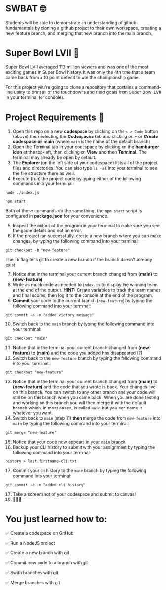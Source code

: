 # SWBAT 🤓

Students will be able to demonstrate an understanding of github fundamentals by cloning a github project to their own workspace, creating a new feature branch, and merging that new branch into the main branch.

# Super Bowl LVII 🏈

Super Bowl LVII averaged 113 million viewers and was one of the most exciting games in Super Bowl history. It was only the 4th time that a team came back from a 10 point defecit to win the championship game.

For this project you're going to clone a repository that contains a command-line utility to print all of the touchdowns and field goals from Super Bowl LVII in your terminal (or console).

# Project Requirements 👷
1. Open this repo on a new **codespace** by clicking on the `< > Code` button (above) then selecting the **Codespaces** tab and clicking on `+` or **Create codespace on main** (where `main` is the name of the default branch)
2. Open the Terminal tab in your codespace by clicking on the **hamburger icon** at the top-left, then clicking on **View** and then **Terminal**. The terminal may already be open by default.
3. The **Explorer** (on the left side of your codespace) lists all of the project files and directories. You can also type `ls -al` into your terminal to see the file structure there as well. 
4. Execute (run) the project code by typing either of the following commands into your terminal:
```
node ./index.js
```
```
npm start
```
Both of these commands do the same thing, the `npm start` script is configured in **package.json** for your convenience.

5. Inspect the output of the program in your terminal to make sure you see the game details and not an error.
6. If the project ran successfully, create a new branch where you can make changes, by typing the following command into your terminal:
```
git checkout -b "new-feature"
```
The `-b` flag tells git to create a new branch if the branch doesn't already exist

7. Notice that in the terminal your current branch changed from **(main)** to **(new-feature)** 
8. Write as much code as needed to `index.js` to display the winning team at the end of the output. **HINT:** Create variables to track the team names and final scores, then log it to the console at the end of the program.
9. **Commit** your code to the current branch (`new-feature`) by typing the following command into your terminal:
```
git commit -a -m "added victory message"
```
10. Switch back to the `main` branch by typing the following command into your terminal:
```
git checkout "main"
```
11. Notice that in the terminal your current branch changed from **(new-feature)** to **(main)** and the code you added has disappeared (?)
12. Switch back to the `new-feature` branch by typing the following command into your terminal:
```
git checkout "new-feature"
```
13. Notice that in the terminal your current branch changed from **(main)** to **(new-feature)** and the code that you wrote is back. Your changes live on this branch. You can switch to any other branch and your code will still be on this branch when you come back. When you are done testing and working on this branch you will then merge it with the default branch which, in most cases, is called `main` but you can name it whatever you want.
14. Switch back to `main` (step 11) **then** merge the code from `new-feature` into `main` by typing the following command into your terminal:
```
git merge "new-feature"
```
15. Notice that your code now appears in your `main` branch.
16. Backup your CLI history to submit with your assignment by typing the following command into your terminal:
```
history > last.firstname-cli.txt
```
17. Commit your cli history to the `main` branch by typing the following command into your terminal:
```
git commit -a -m "added cli history"
```
17. Take a screenshot of your codespace and submit to canvas!
18. 🎉🎉🎉

# You just learned how to:
✅ Create a codespace on GitHub

✅ Run a NodeJS project

✅ Create a new branch with git

✅ Commit new code to a branch with git

✅ Swith branches with git

✅ Merge branches with git
